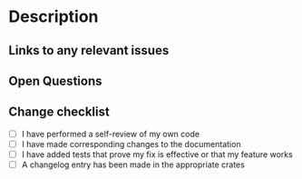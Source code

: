 # Description

<!-- Please write a summary of your changes and why you made them.-->

## Links to any relevant issues

<!-- Reference any related issues.-->


## Open Questions

<!-- Unresolved questions, if any. -->

## Change checklist

<!-- Please add a Changelog entry in the appropriate crates and bump the crate versions if needed. See <release-policy>-->

- [ ] I have performed a self-review of my own code
- [ ] I have made corresponding changes to the documentation
- [ ] I have added tests that prove my fix is effective or that my feature works
- [ ] A changelog entry has been made in the appropriate crates
